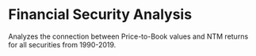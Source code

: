 # Financial Security Analysis

Analyzes the connection between Price-to-Book values and NTM returns for all securities from 1990-2019.
